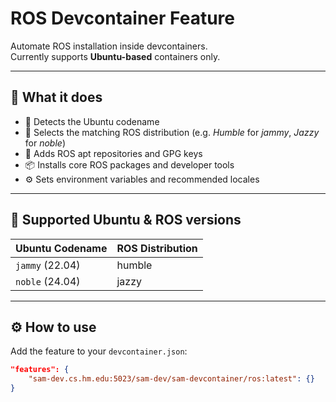 # ROS Devcontainer Feature

Automate ROS installation inside devcontainers.  
Currently supports **Ubuntu-based** containers only.

---

## 🚀 What it does

- 🧠 Detects the Ubuntu codename
- 🔁 Selects the matching ROS distribution (e.g. *Humble* for *jammy*, *Jazzy* for *noble*)
- 🔑 Adds ROS apt repositories and GPG keys
- 📦 Installs core ROS packages and developer tools
- ⚙️ Sets environment variables and recommended locales

---

## 🐧 Supported Ubuntu & ROS versions

| Ubuntu Codename | ROS Distribution |
|-----------------|------------------|
| `jammy` (22.04) | humble           |
| `noble` (24.04) | jazzy            |

---

## ⚙️ How to use

Add the feature to your `devcontainer.json`:

```json
"features": {
    "sam-dev.cs.hm.edu:5023/sam-dev/sam-devcontainer/ros:latest": {}
}
```
